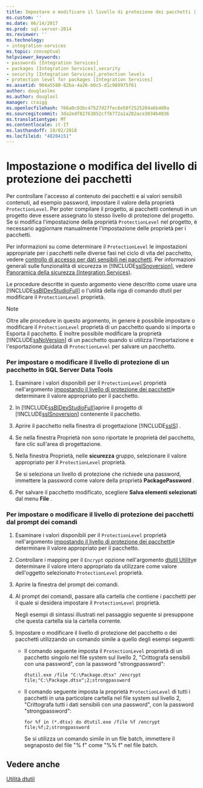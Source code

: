 ```yaml
---
title: Impostare o modificare il livello di protezione dei pacchetti | Microsoft Docs
ms.custom: ''
ms.date: 06/14/2017
ms.prod: sql-server-2014
ms.reviewer: ''
ms.technology:
- integration-services
ms.topic: conceptual
helpviewer_keywords:
- passwords [Integration Services]
- packages [Integration Services],security
- security [Integration Services],protection levels
- protection level for packages [Integration Services]
ms.assetid: 904a5580-82ba-4a26-b0c5-d1c989975f61
author: douglaslms
ms.author: douglasl
manager: craigg
ms.openlocfilehash: 766a0c03bc47527d27fec6e50f2525284a6bdd0a
ms.sourcegitcommit: 3da2edf82763852cff6772a1a282ace3034b4936
ms.translationtype: MT
ms.contentlocale: it-IT
ms.lasthandoff: 10/02/2018
ms.locfileid: "48204151"
---
```

# <a name="set-or-change-the-protection-level-of-packages"></a>Impostazione o modifica del livello di protezione dei pacchetti
  Per controllare l'accesso al contenuto dei pacchetti e ai valori sensibili contenuti, ad esempio password, impostare il valore della proprietà `ProtectionLevel`. Per poter compilare il progetto, ai pacchetti contenuti in un progetto deve essere assegnato lo stesso livello di protezione del progetto. Se si modifica l'impostazione della proprietà `ProtectionLevel` nel progetto, è necessario aggiornare manualmente l'impostazione delle proprietà per i pacchetti.  
  
 Per informazioni su come determinare il `ProtectionLevel` le impostazioni appropriate per i pacchetti nelle diverse fasi nel ciclo di vita del pacchetto, vedere [controllo di accesso per dati sensibili nei pacchetti](security/access-control-for-sensitive-data-in-packages.md). Per informazioni generali sulle funzionalità di sicurezza in [!INCLUDE[ssISnoversion](../includes/ssisnoversion-md.md)], vedere [Panoramica della sicurezza &#40;Integration Services&#41;](security/security-overview-integration-services.md).  
  
 Le procedure descritte in questo argomento viene descritto come usare una [!INCLUDE[ssBIDevStudioFull](../includes/ssbidevstudiofull-md.md)] o l'utilità della riga di comando dtutil per modificare il `ProtectionLevel` proprietà.  
  
> [!NOTE]  
>  Oltre alle procedure in questo argomento, in genere è possibile impostare o modificare il `ProtectionLevel` proprietà di un pacchetto quando si importa o Esporta il pacchetto. È inoltre possibile modificare la proprietà [!INCLUDE[ssNoVersion](../includes/ssnoversion-md.md)] di un pacchetto quando si utilizza l'importazione e l'esportazione guidata di `ProtectionLevel` per salvare un pacchetto.  
  
### <a name="to-set-or-change-the-protection-level-of-a-package-in-sql-server-data-tools"></a>Per impostare o modificare il livello di protezione di un pacchetto in SQL Server Data Tools  
  
1.  Esaminare i valori disponibili per il `ProtectionLevel` proprietà nell'argomento [impostando il livello di protezione dei pacchetti](security/access-control-for-sensitive-data-in-packages.md)e determinare il valore appropriato per il pacchetto.  
  
2.  In [!INCLUDE[ssBIDevStudioFull](../includes/ssbidevstudiofull-md.md)]aprire il progetto di [!INCLUDE[ssISnoversion](../includes/ssisnoversion-md.md)] contenente il pacchetto.  
  
3.  Aprire il pacchetto nella finestra di progettazione [!INCLUDE[ssIS](../includes/ssis-md.md)] .  
  
4.  Se nella finestra Proprietà non sono riportate le proprietà del pacchetto, fare clic sull'area di progettazione.  
  
5.  Nella finestra Proprietà, nelle **sicurezza** gruppo, selezionare il valore appropriato per il `ProtectionLevel` proprietà.  
  
     Se si seleziona un livello di protezione che richiede una password, immettere la password come valore della proprietà **PackagePassword** .  
  
6.  Per salvare il pacchetto modificato, scegliere **Salva elementi selezionati** dal menu **File** .  
  
### <a name="to-set-or-change-the-protection-level-of-packages-at-the-command-prompt"></a>Per impostare o modificare il livello di protezione dei pacchetti dal prompt dei comandi  
  
1.  Esaminare i valori disponibili per il `ProtectionLevel` proprietà nell'argomento [impostando il livello di protezione dei pacchetti](security/access-control-for-sensitive-data-in-packages.md)e determinare il valore appropriato per il pacchetto.  
  
2.  Controllare i mapping per il `Encrypt` opzione nell'argomento [dtutil Utility](dtutil-utility.md)e determinare il valore intero appropriato da utilizzare come valore dell'oggetto selezionato `ProtectionLevel` proprietà.  
  
3.  Aprire la finestra del prompt dei comandi.  
  
4.  Al prompt dei comandi, passare alla cartella che contiene i pacchetti per il quale si desidera impostare il `ProtectionLevel` proprietà.  
  
     Negli esempi di sintassi illustrati nel passaggio seguente si presuppone che questa cartella sia la cartella corrente.  
  
5.  Impostare o modificare il livello di protezione del pacchetto o dei pacchetti utilizzando un comando simile a quello degli esempi seguenti:  
  
    -   Il comando seguente imposta il `ProtectionLevel` proprietà di un pacchetto singolo nel file system sul livello 2, "Crittografa sensibili con una password", con la password "strongpassword":  
  
         `dtutil.exe /file "C:\Package.dtsx" /encrypt file;"C:\Package.dtsx";2;strongpassword`  
  
    -   Il comando seguente imposta la proprietà `ProtectionLevel` di tutti i pacchetti in una particolare cartella nel file system sul livello 2, "Crittografa tutti i dati sensibili con una password", con la password "strongpassword":  
  
         `for %f in (*.dtsx) do dtutil.exe /file %f /encrypt file;%f;2;strongpassword`  
  
         Se si utilizza un comando simile in un file batch, immettere il segnaposto del file "% f" come "%% f" nel file batch.  
  
## <a name="see-also"></a>Vedere anche  
 [Utilità dtutil](dtutil-utility.md)  
  
  
